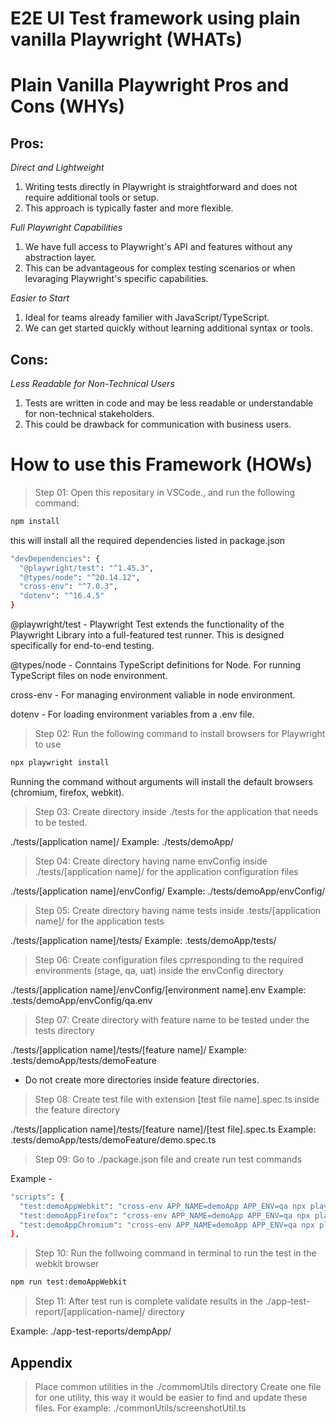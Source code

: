 # E2E UI Test framework using plain vanilla Playwright (WHATs)

# Plain Vanilla Playwright Pros and Cons (WHYs)

## Pros:

_Direct and Lightweight_ 
1. Writing tests directly in Playwright is straightforward and does not require additional tools or setup.
2. This approach is typically faster and more flexible.

_Full Playwright Capabilities_
1. We have full access to Playwright's API and features without any abstraction layer.
2. This can be advantageous for complex testing scenarios or when levaraging Playwright's specific capabilities.

_Easier to Start_
1. Ideal for teams already familier with JavaScript/TypeScript.
2. We can get started quickly without learning additional syntax or tools.

## Cons:

_Less Readable for Non-Technical Users_
1. Tests are written in code and may be less readable or understandable for non-technical stakeholders.
2. This could be drawback for communication with business users.

# How to use this Framework (HOWs)

> Step 01: Open this repositary in VSCode., and run the following command:

```sh
npm install
```

this will install all the required dependencies listed in package.json
  
  ```sh
  "devDependencies": {
    "@playwright/test": "^1.45.3",
    "@types/node": "^20.14.12",
    "cross-env": "^7.0.3",
    "dotenv": "^16.4.5"
  }
```

@playwright/test - 
Playwright Test extends the functionality of the Playwright Library into a full-featured test runner.
This is designed specifically for end-to-end testing.

@types/node -
Conntains TypeScript definitions for Node.
For running TypeScript files on node environment.

cross-env -
For managing environment valiable in node environment.

dotenv -
For loading environment variables from a .env file.

> Step 02: Run the following command to install browsers for Playwright to use

```sh
npx playwright install
```

Running the command without arguments will install the default browsers (chromium, firefox, webkit).

> Step 03: Create directory inside ./tests for the application that needs to be tested.

./tests/[application name]/
Example: ./tests/demoApp/

> Step 04: Create directory having name envConfig inside ./tests/[application name]/ for the application configuration files

./tests/[application name]/envConfig/
Example: ./tests/demoApp/envConfig/

> Step 05: Create directory having name tests inside .tests/[application name]/ for the application tests

./tests/[application name]/tests/
Example: .tests/demoApp/tests/

> Step 06: Create configuration files cprresponding to the required environments (stage, qa, uat) inside the envConfig directory 

./tests/[application name]/envConfig/[environment name].env
Example: .tests/demoApp/envConfig/qa.env

> Step 07: Create directory with feature name to be tested under the tests directory

./tests/[application name]/tests/[feature name]/
Example: .tests/demoApp/tests/demoFeature
- Do not create more directories inside feature directories. 

> Step 08: Create test file with extension [test file name].spec.ts inside the feature directory

./tests/[application name]/tests/[feature name]/[test file].spec.ts
Example: .tests/demoApp/tests/demoFeature/demo.spec.ts

> Step 09: Go to ./package.json file and create run test commands
  
  Example -
  ```sh
  "scripts": {
    "test:demoAppWebkit": "cross-env APP_NAME=demoApp APP_ENV=qa npx playwright test --project=webkit",
    "test:demoAppFirefox": "cross-env APP_NAME=demoApp APP_ENV=qa npx playwright test --project=firefox",
    "test:demoAppChromium": "cross-env APP_NAME=demoApp APP_ENV=qa npx playwright test --project=chromium"
  },
```

> Step 10: Run the follwoing command in terminal to run the test in the webkit browser
  
  ```sh
  npm run test:demoAppWebkit
  ```

> Step 11: After test run is complete validate results in the ./app-test-report/[application-name]/ directory

Example: ./app-test-reports/dempApp/  

## Appendix

  > Place common utilities in the ./commomUtils directory
  > Create one file for one utility, this way it would be easier to find and update these files.
  > For example: ./commonUtils/screenshotUtil.ts

